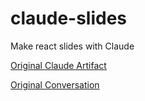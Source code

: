 # claude-slides
Make react slides with Claude

[Original Claude Artifact]([https://claude.ai/chat/d5a0286f-6772-4622-a7f6-1f1df1f4e332](https://claude.site/artifacts/1e22119b-9859-4738-b128-19c31410ca82))

[Original Conversation](https://claude.ai/chat/d5a0286f-6772-4622-a7f6-1f1df1f4e332)

